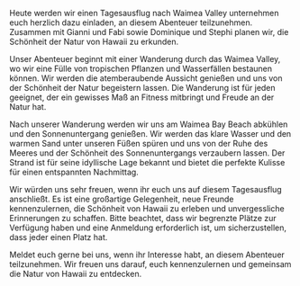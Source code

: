 Heute werden wir einen Tagesausflug nach Waimea Valley unternehmen euch herzlich dazu einladen, an diesem Abenteuer teilzunehmen. Zusammen mit Gianni und Fabi sowie Dominique und Stephi planen wir, die Schönheit der Natur von Hawaii zu erkunden.

Unser Abenteuer beginnt mit einer Wanderung durch das Waimea Valley, wo wir eine Fülle von tropischen Pflanzen und Wasserfällen bestaunen können. Wir werden die atemberaubende Aussicht genießen und uns von der Schönheit der Natur begeistern lassen. Die Wanderung ist für jeden geeignet, der ein gewisses Maß an Fitness mitbringt und Freude an der Natur hat.

Nach unserer Wanderung werden wir uns am Waimea Bay Beach abkühlen und den Sonnenuntergang genießen. Wir werden das klare Wasser und den warmen Sand unter unseren Füßen spüren und uns von der Ruhe des Meeres und der Schönheit des Sonnenuntergangs verzaubern lassen. Der Strand ist für seine idyllische Lage bekannt und bietet die perfekte Kulisse für einen entspannten Nachmittag.

Wir würden uns sehr freuen, wenn ihr euch uns auf diesem Tagesausflug anschließt. Es ist eine großartige Gelegenheit, neue Freunde kennenzulernen, die Schönheit von Hawaii zu erleben und unvergessliche Erinnerungen zu schaffen. Bitte beachtet, dass wir begrenzte Plätze zur Verfügung haben und eine Anmeldung erforderlich ist, um sicherzustellen, dass jeder einen Platz hat.

Meldet euch gerne bei uns, wenn ihr Interesse habt, an diesem Abenteuer teilzunehmen. Wir freuen uns darauf, euch kennenzulernen und gemeinsam die Natur von Hawaii zu entdecken.